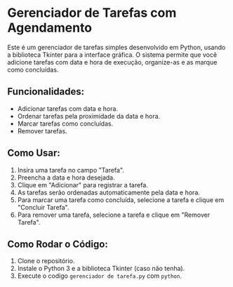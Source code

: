 # Gerenciador de Tarefas com Agendamento

Este é um gerenciador de tarefas simples desenvolvido em Python, usando a biblioteca Tkinter para a interface gráfica. O sistema permite que você adicione tarefas com data e hora de execução, organize-as e as marque como concluídas.

## Funcionalidades:
- Adicionar tarefas com data e hora.
- Ordenar tarefas pela proximidade da data e hora.
- Marcar tarefas como concluídas.
- Remover tarefas.

## Como Usar:
1. Insira uma tarefa no campo "Tarefa".
2. Preencha a data e hora desejada.
3. Clique em "Adicionar" para registrar a tarefa.
4. As tarefas serão ordenadas automaticamente pela data e hora.
5. Para marcar uma tarefa como concluída, selecione a tarefa e clique em "Concluir Tarefa".
6. Para remover uma tarefa, selecione a tarefa e clique em "Remover Tarefa".

## Como Rodar o Código:
1. Clone o repositório.
2. Instale o Python 3 e a biblioteca Tkinter (caso não tenha).
3. Execute o codigo `gerenciador de tarefa.py` com `python`.